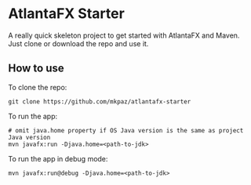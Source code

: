 # AtlantaFX Starter

A really quick skeleton project to get started with AtlantaFX and Maven. Just clone or download the repo and use it.

## How to use

To clone the repo:

```shell
git clone https://github.com/mkpaz/atlantafx-starter
```

To run the app:

```shell
# omit java.home property if OS Java version is the same as project Java version
mvn javafx:run -Djava.home=<path-to-jdk>
```

To run the app in debug mode:

```shell
mvn javafx:run@debug -Djava.home=<path-to-jdk>
```
